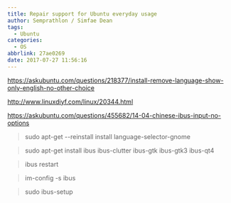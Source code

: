 ```yaml
---
title: Repair support for Ubuntu everyday usage
author: Semprathlon / Simfae Dean
tags:
  - Ubuntu
categories:
  - OS
abbrlink: 27ae0269
date: 2017-07-27 11:56:16
---
```

https://askubuntu.com/questions/218377/install-remove-language-show-only-english-no-other-choice

http://www.linuxdiyf.com/linux/20344.html

https://askubuntu.com/questions/455682/14-04-chinese-ibus-input-no-options

> sudo apt-get --reinstall install language-selector-gnome

>  sudo apt-get install ibus ibus-clutter ibus-gtk ibus-gtk3 ibus-qt4

> ibus restart

> im-config -s ibus

> sudo ibus-setup